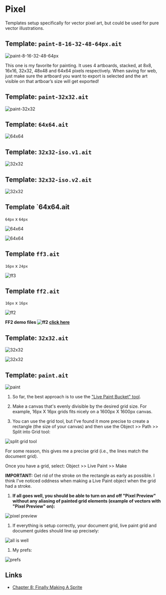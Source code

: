 # Pixel

Templates setup specifically for vector pixel art, but could be used for pure vector illustrations.

## Template: `paint-8-16-32-48-64px.ait`

![paint-8-16-32-48-64px](paint-8-16-32-48-64px.png)

This one is my favorite for painting. It uses 4 artboards, stacked, at 8x8, 16x16, 32x32, 48x48 and 64x64 pixels respectively. When saving for web, just make sure the artboard you want to export is selected and the art visible on that artboar’s size will get exported!

## Template: `paint-32x32.ait`

![paint-32x32](paint-32x32.png)

## Template: `64x64.ait`

![64x64](64x64-iso.png)

## Template: `32x32-iso.v1.ait`

![32x32](32x32-iso.v1.png)

## Template: `32x32-iso.v2.ait`

![32x32](32x32-iso.v2.png)

## Template `64x64.ait

`64px` x `64px`

![64x64](64x64.png)

![64x64](64x64.gif)

## Template `ff3.ait`

`16px` x `24px`

![ff3](ff3.png)

## Template `ff2.ait`

`16px` x `16px`

![ff2](ff2.png)

**FF2 demo files ![ff2](ff2/ff2.gif) [click here](ff2/)**

## Template: `32x32.ait`

![32x32](32x32.png)

![32x32](32x32.gif)

## Template: `paint.ait`

![paint](paint.png)

1. So far, the best approach is to use the ["Live Paint Bucket" tool](http://www.sketchypictures.com/1511/creating-pixel-art-in-illustrator/).

1. Make a canvas that's evenly divisible by the desired grid size. For example, 16px X 16px grids fits nicely on a 1600px X 1600px canvas.

1. You can use the grid tool, but I've found it more precise to create a rectangle (the size of your canvas) and then use the Object >> Path >> Split into Grid tool:

 ![split grid tool](https://cloud.githubusercontent.com/assets/218624/3143450/feac1dae-e9fa-11e3-9467-110591200dfe.png)

 For some reason, this gives me a precise grid (i.e., the lines match the document grid).

 Once you have a grid, select: Object >> Live Paint >> Make

 **IMPORTANT:** Get rid of the stroke on the rectangle as early as possible. I think I've noticed oddness when making a Live Paint object when the grid had a stroke.

1. **If all goes well, you should be able to turn on and off "Pixel Preview" without any aliasing of painted grid elements (example of vectors with "Pixel Preview" on):**

 ![pixel preview](https://cloud.githubusercontent.com/assets/218624/3143509/b8853452-e9fd-11e3-9764-55f1cd5a4df8.png)

1. If everything is setup correctly, your document grid, live paint grid and document guides should line up precisely:

 ![all is well](https://cloud.githubusercontent.com/assets/218624/3143389/d582ea96-e9f7-11e3-9239-f5aa875bdd26.png)

1. My prefs:

![prefs](https://cloud.githubusercontent.com/assets/218624/3143409/a8034150-e9f8-11e3-82c0-ac07a16abe6e.png)

## Links

* [Chapter 8: Finally Making A Sprite](http://www.yarrninja.com/pixeltutorial/chapter8.htm)

